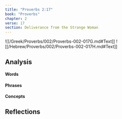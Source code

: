 ```yaml
---
title: "Proverbs 2:17"
book: "Proverbs"
chapter: 2
verse: 17
section: Deliverance from the Strange Woman
---
```

![[/Greek/Proverbs/002/Proverbs-002-017G.md#Text]]
![[/Hebrew/Proverbs/002/Proverbs-002-017H.md#Text]]

## Analysis

#### Words

#### Phrases

#### Concepts

## Reflections
